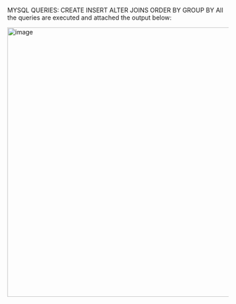 MYSQL QUERIES:
CREATE
INSERT
ALTER
JOINS
ORDER BY
GROUP BY
All the queries are executed and attached the output below:


<img width="614" alt="image" src="https://github.com/yamuna-FSD-Developer/Day--2-MySQL/assets/150881590/71e3b5dd-57d8-49c5-a584-a9b532c62ff5">
